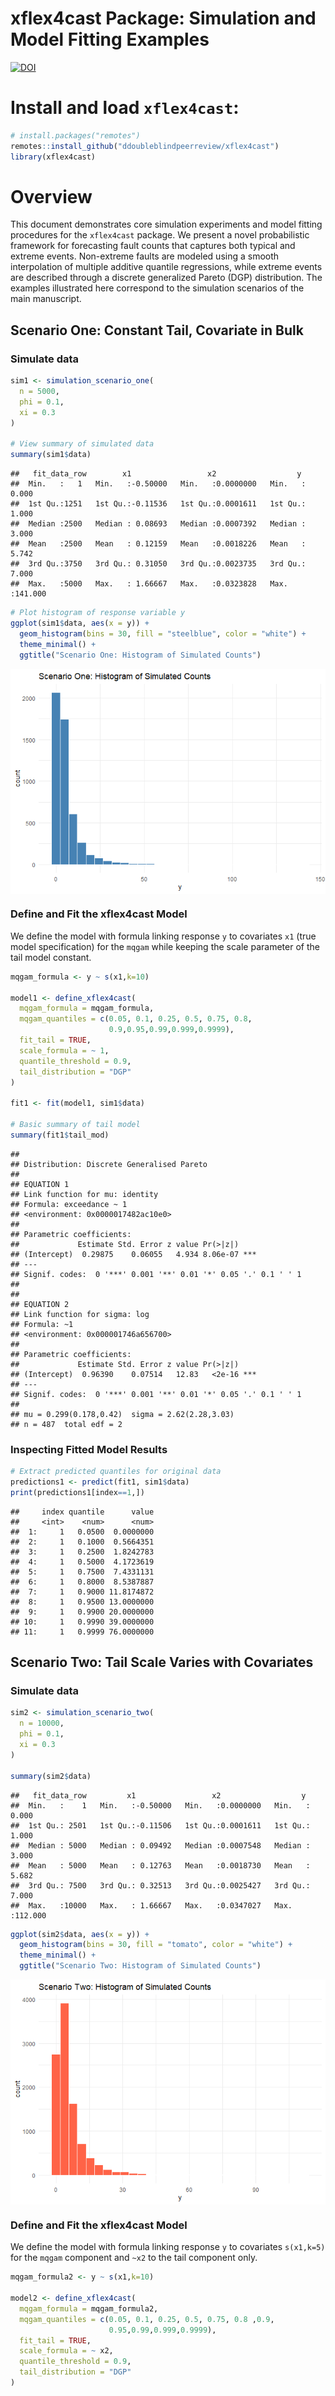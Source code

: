 xflex4cast Package: Simulation and Model Fitting Examples
================
[![DOI](https://zenodo.org/badge/1029587988.svg)](https://doi.org/10.5281/zenodo.16646225)

# Install and load `xflex4cast`:

``` r
# install.packages("remotes")
remotes::install_github("ddoubleblindpeerreview/xflex4cast")
library(xflex4cast)
```

# Overview

This document demonstrates core simulation experiments and model fitting
procedures for the `xflex4cast` package. We present a novel
probabilistic framework for forecasting fault counts that captures both
typical and extreme events. Non-extreme faults are modeled using a
smooth interpolation of multiple additive quantile regressions, while
extreme events are described through a discrete generalized Pareto (DGP)
distribution. The examples illustrated here correspond to the simulation
scenarios of the main manuscript.

## Scenario One: Constant Tail, Covariate in Bulk

### Simulate data

``` r
sim1 <- simulation_scenario_one(
  n = 5000,
  phi = 0.1,
  xi = 0.3
)

# View summary of simulated data
summary(sim1$data)
```

    ##   fit_data_row        x1                 x2                  y          
    ##  Min.   :   1   Min.   :-0.50000   Min.   :0.0000000   Min.   :  0.000  
    ##  1st Qu.:1251   1st Qu.:-0.11536   1st Qu.:0.0001611   1st Qu.:  1.000  
    ##  Median :2500   Median : 0.08693   Median :0.0007392   Median :  3.000  
    ##  Mean   :2500   Mean   : 0.12159   Mean   :0.0018226   Mean   :  5.742  
    ##  3rd Qu.:3750   3rd Qu.: 0.31050   3rd Qu.:0.0023735   3rd Qu.:  7.000  
    ##  Max.   :5000   Max.   : 1.66667   Max.   :0.0323828   Max.   :141.000

``` r
# Plot histogram of response variable y
ggplot(sim1$data, aes(x = y)) +
  geom_histogram(bins = 30, fill = "steelblue", color = "white") +
  theme_minimal() +
  ggtitle("Scenario One: Histogram of Simulated Counts")
```

<img src="README_files/figure-gfm/sim_one-1.png" style="display: block; margin: auto;" />

### Define and Fit the xflex4cast Model

We define the model with formula linking response `y` to covariates `x1`
(true model specification) for the `mqgam` while keeping the scale
parameter of the tail model constant.

``` r
mqgam_formula <- y ~ s(x1,k=10)

model1 <- define_xflex4cast(
  mqgam_formula = mqgam_formula,
  mqgam_quantiles = c(0.05, 0.1, 0.25, 0.5, 0.75, 0.8,
                      0.9,0.95,0.99,0.999,0.9999),
  fit_tail = TRUE,
  scale_formula = ~ 1,
  quantile_threshold = 0.9,
  tail_distribution = "DGP"
)

fit1 <- fit(model1, sim1$data)

# Basic summary of tail model 
summary(fit1$tail_mod)
```

    ## 
    ## Distribution: Discrete Generalised Pareto
    ## 
    ## EQUATION 1
    ## Link function for mu: identity 
    ## Formula: exceedance ~ 1
    ## <environment: 0x0000017482ac10e0>
    ## 
    ## Parametric coefficients:
    ##             Estimate Std. Error z value Pr(>|z|)    
    ## (Intercept)  0.29875    0.06055   4.934 8.06e-07 ***
    ## ---
    ## Signif. codes:  0 '***' 0.001 '**' 0.01 '*' 0.05 '.' 0.1 ' ' 1
    ## 
    ## 
    ## EQUATION 2
    ## Link function for sigma: log 
    ## Formula: ~1
    ## <environment: 0x000001746a656700>
    ## 
    ## Parametric coefficients:
    ##             Estimate Std. Error z value Pr(>|z|)    
    ## (Intercept)  0.96390    0.07514   12.83   <2e-16 ***
    ## ---
    ## Signif. codes:  0 '***' 0.001 '**' 0.01 '*' 0.05 '.' 0.1 ' ' 1
    ## 
    ## mu = 0.299(0.178,0.42)  sigma = 2.62(2.28,3.03)
    ## n = 487  total edf = 2

### Inspecting Fitted Model Results

``` r
# Extract predicted quantiles for original data
predictions1 <- predict(fit1, sim1$data)
print(predictions1[index==1,])
```

    ##     index quantile      value
    ##     <int>    <num>      <num>
    ##  1:     1   0.0500  0.0000000
    ##  2:     1   0.1000  0.5664351
    ##  3:     1   0.2500  1.8242783
    ##  4:     1   0.5000  4.1723619
    ##  5:     1   0.7500  7.4331131
    ##  6:     1   0.8000  8.5387887
    ##  7:     1   0.9000 11.8174872
    ##  8:     1   0.9500 13.0000000
    ##  9:     1   0.9900 20.0000000
    ## 10:     1   0.9990 39.0000000
    ## 11:     1   0.9999 76.0000000

## Scenario Two: Tail Scale Varies with Covariates

### Simulate data

``` r
sim2 <- simulation_scenario_two(
  n = 10000,
  phi = 0.1,
  xi = 0.3
)

summary(sim2$data)
```

    ##   fit_data_row         x1                 x2                  y          
    ##  Min.   :    1   Min.   :-0.50000   Min.   :0.0000000   Min.   :  0.000  
    ##  1st Qu.: 2501   1st Qu.:-0.11506   1st Qu.:0.0001611   1st Qu.:  1.000  
    ##  Median : 5000   Median : 0.09492   Median :0.0007548   Median :  3.000  
    ##  Mean   : 5000   Mean   : 0.12763   Mean   :0.0018730   Mean   :  5.682  
    ##  3rd Qu.: 7500   3rd Qu.: 0.32513   3rd Qu.:0.0025427   3rd Qu.:  7.000  
    ##  Max.   :10000   Max.   : 1.66667   Max.   :0.0347027   Max.   :112.000

``` r
ggplot(sim2$data, aes(x = y)) +
  geom_histogram(bins = 30, fill = "tomato", color = "white") +
  theme_minimal() +
  ggtitle("Scenario Two: Histogram of Simulated Counts")
```

<img src="README_files/figure-gfm/sim2-1.png" style="display: block; margin: auto;" />

### Define and Fit the xflex4cast Model

We define the model with formula linking response `y` to covariates
`s(x1,k=5)` for the `mqgam` component and `~x2` to the tail component
only.

``` r
mqgam_formula2 <- y ~ s(x1,k=10) 

model2 <- define_xflex4cast(
  mqgam_formula = mqgam_formula2,
  mqgam_quantiles = c(0.05, 0.1, 0.25, 0.5, 0.75, 0.8 ,0.9,
                      0.95,0.99,0.999,0.9999),
  fit_tail = TRUE,
  scale_formula = ~ x2,
  quantile_threshold = 0.9,
  tail_distribution = "DGP"
)
```

